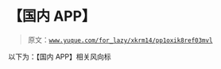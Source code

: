 # 【国内 APP】

> 原文：[`www.yuque.com/for_lazy/xkrm14/pp1oxik8ref03mvl`](https://www.yuque.com/for_lazy/xkrm14/pp1oxik8ref03mvl)

以下为：【国内 APP】相关风向标





